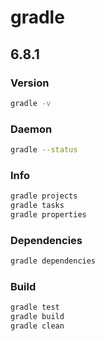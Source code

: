 # gradle

## 6.8.1

### Version

```bash
gradle -v
```

### Daemon

```bash
gradle --status
```

### Info

```bash
gradle projects
gradle tasks
gradle properties
```

### Dependencies

```bash
gradle dependencies
```

### Build

```bash
gradle test
gradle build
gradle clean
```
